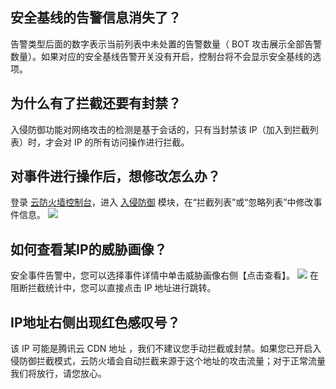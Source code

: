 ## 安全基线的告警信息消失了？
告警类型后面的数字表示当前列表中未处置的告警数量（ BOT 攻击展示全部告警数量）。如果对应的安全基线告警开关没有开启，控制台将不会显示安全基线的选项。
## 为什么有了拦截还要有封禁？
入侵防御功能对网络攻击的检测是基于会话的，只有当封禁该 IP（加入到拦截列表）时，才会对 IP 的所有访问操作进行拦截。
## 对事件进行操作后，想修改怎么办？
登录 [云防火墙控制台](https://console.cloud.tencent.com/cfw/warncenter)，进入 [入侵防御](https://console.cloud.tencent.com/cfw/ips)  模块，在“拦截列表”或“忽略列表”中修改事件信息。
![](https://main.qcloudimg.com/raw/69af66073c7b1d48f93e14eb695051a0.jpg)
## 如何查看某IP的威胁画像？
安全事件告警中，您可以选择事件详情中单击威胁画像右侧【点击查看】。
![](https://main.qcloudimg.com/raw/e3d2d37138335326cd798e9444164e11.png)
在阻断拦截统计中，您可以直接点击 IP 地址进行跳转。
## IP地址右侧出现红色感叹号？
该 IP 可能是腾讯云 CDN 地址 ，我们不建议您手动拦截或封禁。如果您已开启入侵防御拦截模式，云防火墙会自动拦截来源于这个地址的攻击流量；对于正常流量我们将放行，请您放心。
